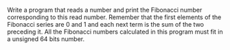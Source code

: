 Write a program that reads a number and print the Fibonacci number corresponding to this read number. Remember that the first elements of the Fibonacci series are 0 and 1 and each next term is the sum of the two preceding it. All the Fibonacci numbers calculated in this program must fit in a unsigned 64 bits number.